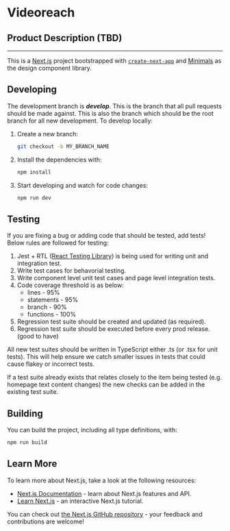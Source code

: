 # Videoreach

## Product Description (TBD)

---

This is a [Next.js](https://nextjs.org/) project bootstrapped with [`create-next-app`](https://github.com/vercel/next.js/tree/canary/packages/create-next-app) and [Minimals](https://minimals.css) as the design component library.

## Developing

The development branch is **_develop_**. This is the branch that all pull requests should be made against. This is also the branch which should be the root branch for all new development.
To develop locally:

1. Create a new branch:

   ```bash
   git checkout -b MY_BRANCH_NAME
   ```

2. Install the dependencies with:

   ```bash
   npm install
   ```

3. Start developing and watch for code changes:

   ```bash
   npm run dev
   ```

## Testing

If you are fixing a bug or adding code that should be tested, add tests! Below rules are followed for testing:

1. Jest + RTL ([React Testing Library](https://testing-library.com/docs/react-testing-library/intro/)) is being used for writing unit and integration test.
2. Write test cases for behavorial testing.
3. Write component level unit test cases and page level integration tests.
4. Code coverage threshold is as below:
   - lines - 95%
   - statements - 95%
   - branch - 90%
   - functions - 100%
5. Regression test suite should be created and updated (as required).
6. Regression test suite should be executed before every prod release. (good to have)

All new test suites should be written in TypeScript either .ts (or .tsx for unit tests). This will help ensure we catch smaller issues in tests that could cause flakey or incorrect tests.

If a test suite already exists that relates closely to the item being tested (e.g. homepage text content changes) the new checks can be added in the existing test suite.

## Building

You can build the project, including all type definitions, with:

```bash
npm run build
```

## Learn More

To learn more about Next.js, take a look at the following resources:

- [Next.js Documentation](https://nextjs.org/docs) - learn about Next.js features and API.
- [Learn Next.js](https://nextjs.org/learn) - an interactive Next.js tutorial.

You can check out [the Next.js GitHub repository](https://github.com/vercel/next.js/) - your feedback and contributions are welcome!
